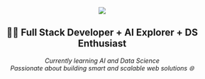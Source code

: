<!-- Profile Banner -->
<p align="center">
  <img src="https://capsule-render.vercel.app/api?type=waving&color=gradient&height=250&section=header&text=Hi%20There,%20I'm%20Samruthi!🚀&fontSize=40&fontColor=ffffff" />
</p>

<!-- About Me -->
<h2 align="center">👩‍💻 Full Stack Developer + AI Explorer + DS Enthusiast</h2>

<p align="center">
  <i>Currently learning AI and Data Science<br>
  Passionate about building smart and scalable web solutions 🌐</

